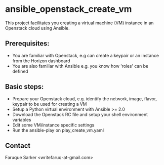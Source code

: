 # ansible_openstack_create_vm

This project facilitates you creating a virtual machine (VM) instance in an Openstack cloud using Ansible.

Prerequisites:
--------------

- You are familiar with Openstack, e.g can create a keypair or an instance from the Horizon dashboard
- You are also familiar with Ansible e.g. you know how 'roles' can be defined 

Basic steps:
-------------
- Prepare your Openstack cloud, e.g. identify the network, image, flavor, keypair to be used for creating a VM
- Setup a Python virtual environment with Ansible >= 2.0
- Download the Openstack RC file and setup your shell environment variables
- Edit some VM/instance specific settings
- Run the ansible-play on play_create_vm.yaml 

Contact
--------

Faruque Sarker <writefaruq-at-gmail.com>